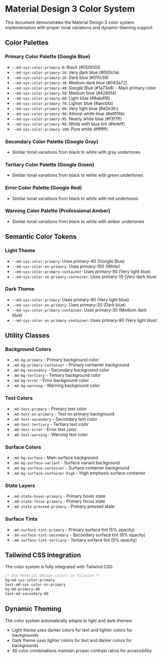 # Material Design 3 Color System

This document demonstrates the Material Design 3 color system implementation with proper tonal variations and dynamic theming support.

## Color Palettes

### Primary Color Palette (Google Blue)
- `--md-sys-color-primary-0`: Black (#000000)
- `--md-sys-color-primary-10`: Very dark blue (#000c1a)
- `--md-sys-color-primary-20`: Dark blue (#011c36)
- `--md-sys-color-primary-30`: Medium dark blue (#043a72)
- `--md-sys-color-primary-40`: Google Blue (#1a73e8) - Main primary color
- `--md-sys-color-primary-50`: Medium blue (#4285f4)
- `--md-sys-color-primary-60`: Light blue (#8ab4f8)
- `--md-sys-color-primary-70`: Lighter blue (#aecbfa)
- `--md-sys-color-primary-80`: Very light blue (#d2e3fc)
- `--md-sys-color-primary-90`: Almost white blue (#e8f0fe)
- `--md-sys-color-primary-95`: Nearly white blue (#f3f7ff)
- `--md-sys-color-primary-99`: White with blue tint (#fefeff)
- `--md-sys-color-primary-100`: Pure white (#ffffff)

### Secondary Color Palette (Google Gray)
- Similar tonal variations from black to white with gray undertones

### Tertiary Color Palette (Google Green)
- Similar tonal variations from black to white with green undertones

### Error Color Palette (Google Red)
- Similar tonal variations from black to white with red undertones

### Warning Color Palette (Professional Amber)
- Similar tonal variations from black to white with amber undertones

## Semantic Color Tokens

### Light Theme
- `--md-sys-color-primary`: Uses primary-40 (Google Blue)
- `--md-sys-color-on-primary`: Uses primary-100 (White)
- `--md-sys-color-primary-container`: Uses primary-90 (Very light blue)
- `--md-sys-color-on-primary-container`: Uses primary-10 (Very dark blue)

### Dark Theme
- `--md-sys-color-primary`: Uses primary-80 (Very light blue)
- `--md-sys-color-on-primary`: Uses primary-20 (Dark blue)
- `--md-sys-color-primary-container`: Uses primary-30 (Medium dark blue)
- `--md-sys-color-on-primary-container`: Uses primary-90 (Very light blue)

## Utility Classes

### Background Colors
- `.md-bg-primary` - Primary background color
- `.md-bg-primary-container` - Primary container background
- `.md-bg-secondary` - Secondary background color
- `.md-bg-tertiary` - Tertiary background color
- `.md-bg-error` - Error background color
- `.md-bg-warning` - Warning background color

### Text Colors
- `.md-text-primary` - Primary text color
- `.md-text-on-primary` - Text on primary background
- `.md-text-secondary` - Secondary text color
- `.md-text-tertiary` - Tertiary text color
- `.md-text-error` - Error text color
- `.md-text-warning` - Warning text color

### Surface Colors
- `.md-bg-surface` - Main surface background
- `.md-bg-surface-variant` - Surface variant background
- `.md-bg-surface-container` - Surface container background
- `.md-bg-surface-container-high` - High emphasis surface container

### State Layers
- `.md-state-hover-primary` - Primary hover state
- `.md-state-focus-primary` - Primary focus state
- `.md-state-pressed-primary` - Primary pressed state

### Surface Tints
- `.md-surface-tint-primary` - Primary surface tint (5% opacity)
- `.md-surface-tint-secondary` - Secondary surface tint (8% opacity)
- `.md-surface-tint-tertiary` - Tertiary surface tint (5% opacity)

## Tailwind CSS Integration

The color system is fully integrated with Tailwind CSS:

```css
/* Use Material Design colors in Tailwind */
bg-md-sys-color-primary
text-md-sys-color-on-primary
bg-md-primary-40
text-md-secondary-80
```

## Dynamic Theming

The color system automatically adapts to light and dark themes:
- Light theme uses darker colors for text and lighter colors for backgrounds
- Dark theme uses lighter colors for text and darker colors for backgrounds
- All color combinations maintain proper contrast ratios for accessibility